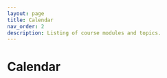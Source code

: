 ```yaml
---
layout: page
title: Calendar
nav_order: 2
description: Listing of course modules and topics.
---
```

<link rel="stylesheet" href="/assets/css/style.css">

# Calendar

<div id= "calendar_container">
</div>

<div class="loader" id="loader"></div>

<script src="/assets/js/calendar.js">
</script>
